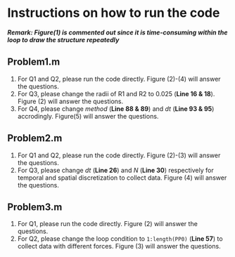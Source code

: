 # Instructions on how to run the code

***Remark: Figure(1) is commented out since it is time-consuming within the loop to draw the structure repeatedly***

## Problem1.m
1. For Q1 and Q2, please run the code directly. Figure (2)-(4) will answer the questions.
2. For Q3, please change the radii of R1 and R2 to 0.025 (**Line 16 & 18**). Figure (2) will answer the questions.
3. For Q4, please change _method_ (**Line 88 & 89**) and _dt_ (**Line 93 & 95**) accrodingly. Figure(5) will answer the questions.

## Problem2.m
1. For Q1 and Q2, please run the code directly. Figure (2)-(3) will answer the questions.
2. For Q3, please change _dt_ (**Line 26**) and _N_ (**Line 30**) respectively for temporal and spatial discretization to collect data. Figure (4) will answer the questions.
  
## Problem3.m
1. For Q1, please run the code directly. Figure (2) will answer the questions.
2. For Q2, please change the loop condition to `1:length(PP0)` (**Line 57**) to collect data with different forces. Figure (3) will answer the questions.
